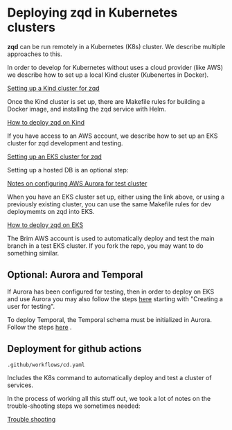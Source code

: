 # Deploying zqd in Kubernetes clusters

**zqd** can be run remotely in a Kubernetes (K8s) cluster. We describe multiple approaches to this.

In order to develop for Kubernetes without uses a cloud provider (like AWS) we describe how to set up a local Kind cluster (Kubenertes in Docker).

[Setting up a Kind cluster for zqd](kind-setup.md)

Once the Kind cluster is set up, there are Makefile rules for building a Docker image, and installing the zqd service with Helm.

[How to deploy zqd on Kind](dev-on-kind.md)

If you have access to an AWS account, we describe how to set up an EKS cluster for zqd development and testing.

[Setting up an EKS cluster for zqd](eks-setup.md)

Setting up a hosted DB is an optional step:

[Notes on configuring AWS Aurora for test cluster](aurora.md)

When you have an EKS cluster set up, either using the link above, or using a previously existing cluster, you can use the same Makefile rules for dev deploymemts on zqd into EKS.

[How to deploy zqd on EKS](dev-on-eks.md)

The Brim AWS account is used to automatically deploy and test the main branch in a test EKS cluster. If you fork the repo, you may want to do something similar.

## Optional: Aurora and Temporal

If Aurora has been configured for testing, then in order to deploy on EKS and use Aurora you may also follow the steps [here](aurora.md) starting with "Creating a user for testing".

To deploy Temporal, the Temporal schema must be initialized in Aurora. Follow the steps [here](temporal.md) .

## Deployment for github actions

`.github/workflows/cd.yaml`

Includes the K8s command to automatically deploy and test a cluster of services.

In the process of working all this stuff out, we took a lot of notes on the trouble-shooting steps we sometimes needed:

[Trouble shooting](troubleshooting.md)


